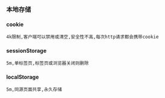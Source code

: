 ### 本地存储

#### cookie

```html
4k限制,客户端可以禁用或清空,安全性不高,每次http请求都会携带cookie
```

#### sessionStorage

```html
5m,单标签页,标签页或浏览器关闭则删除
```

#### localStorage

```html
5m,同源页面共享,永久存储
```

